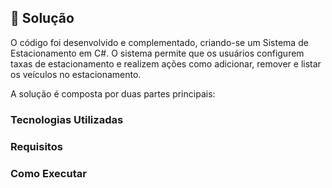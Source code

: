 ## 🎯 Solução
O código foi desenvolvido e complementado, criando-se um Sistema de Estacionamento em C#. O sistema permite que os usuários configurem taxas de estacionamento e realizem ações como adicionar, remover e listar os veículos no estacionamento. 

A solução é composta por duas partes principais: 

### Tecnologias Utilizadas

### Requisitos

### Como Executar
